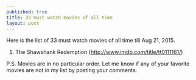 ```yaml
---
published: true
title: 33 must watch movies of all time
layout: post
---
```

Here is the list of 33 must watch movies of all time till Aug 21, 2015. 

1. The Shawshank Redemption (http://www.imdb.com/title/tt0111161/)






P.S. Movies are in no particular order. Let me know if any of your favorite movies are not in my list by posting your comments.